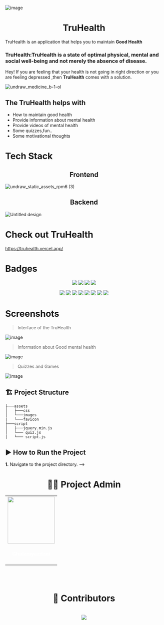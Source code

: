   ![image](https://user-images.githubusercontent.com/114678694/196738791-3f3404da-e5cf-42aa-8004-ff4819e86fa1.png)
<h1 align="center">TruHealth</h1>

TruHealth is an application that helps you to maintain **Good Health**
<h3>TruHealth:TruHealth is a state of optimal physical, mental and social well-being and not merely the absence of disease.</h3>

Hey! If you are feeling that your health is not  going in right direction or you are feeling depressed ,then **TruHealth** comes with a solution.

![undraw_medicine_b-1-ol](https://user-images.githubusercontent.com/114678694/196754243-f4c2014b-ec08-4844-9942-5024496efef7.svg)


<h2>The TruHealth helps with</h2>

 - How to maintain good health
- Provide information about mental health
- Provide videos of mental health
- Some quizzes,fun..
- Some motivational thoughts

<h1>Tech Stack</h1>

<h2 align="center">Frontend</h1>

![undraw_static_assets_rpm6 (3)](https://user-images.githubusercontent.com/114678694/196762469-db02ebb2-e263-45b3-a9c0-44a0904452fb.svg)

<h2 align="center">Backend</h1>

![Untitled design](https://user-images.githubusercontent.com/114678694/196764740-22e63ace-a51b-405b-9257-1700929ae867.jpg)


<h1>Check out TruHealth </h1>

https://truhealth.vercel.app/

<h1>Badges</h1>

<p align="center">
<a href="https://github.com/ghulamyazdani/TruHealth"><img src="https://img.shields.io/badge/Open%20Source-%F0%9F%A4%8D-Green"></a>
<a href="https://github.com/ghulamyazdani/TruHealth"><img src="https://img.shields.io/badge/Built%20by-developers%20%3C%2F%3E-0059b3"></a>
<a href="https://github.com/ghulamyazdani/TruHealth"><img src="https://img.shields.io/static/v1.svg?label=Contributions&message=Welcome&color=yellow"></a>
<a href="https://github.com/ghulamyazdani/TruHealth"><img src="https://img.shields.io/badge/maintenance-yes-brightgreen"></a>
</p>

<p align="center">
<a href="https://github.com/ghulamyazdani/TruHealth/blob/master/LICENSE"><img src="https://img.shields.io/github/license/ghulamyazdani/TruHealth?color=brightgreen"></a>
<a href="https://github.com/ghulamyazdani/TruHealth/stargazers"><img src="https://img.shields.io/github/stars/ghulamyazdani/TruHealth?color=0059b3"></a>
<a href="https://github.com/ghulamyazdani/TruHealth/network/members"><img src="https://img.shields.io/github/forks/ghulamyazdani/TruHealth?color=yellow"></a>
<a href="https://github.com/ghulamyazdani/TruHealth/graphs/contributors"><img src="https://img.shields.io/github/contributors/ghulamyazdani/TruHealth?color=brightgreen"></a>
<a href="https://github.com/ghulamyazdani/TruHealth/issues"><img src="https://img.shields.io/github/issues/ghulamyazdani/TruHealth?color=0059b3"></a>
<a href="https://github.com/ghulamyazdani/TruHealth/issues?q=is%3Aissue+is%3Aclosed"><img src="https://img.shields.io/github/issues-closed-raw/ghulamyazdani/TruHealth?color=yellow"></a>
<a href="https://github.com/ghulamyazdani/TruHealth/pulls"><img src="https://img.shields.io/github/issues-pr/ghulamyazdani/TruHealth?color=brightgreen"></a>
<a href="https://github.com/ghulamyazdani/TruHealth/issues?q=is%3Apr+is%3Aclosed"><img src="https://img.shields.io/github/issues-pr-closed-raw/ghulamyazdani/TruHealth?color=0059b3"></a>
</p>

<h1>Screenshots</h1>

>Interface of the TruHealth

![image](https://user-images.githubusercontent.com/114678694/196766506-611275ce-e933-4ee8-8dd6-36471f63ac41.png)

>Information about Good mental health

![image](https://user-images.githubusercontent.com/114678694/196767884-7bb0b3f2-d1a4-4dda-baa9-cebf31ea8681.png)

>Quizzes and Games

![image](https://user-images.githubusercontent.com/114678694/196768399-5f520d48-7797-4ed1-b73b-3eebc019373d.png)

## 🏗 Project Structure

```
├───assets
│   ├───css
│   └───images
|   └───favicon
├───script
│   ├───jquery.min.js
│   └─── quiz.js
|   └─── script.js

```

<!--affanyusuf-->
##  ▶️ How to Run the Project
**1.** Navigate to the project directory.
-->

<h1 align=center> 👨‍💻 Project Admin </h1>

  <div align="center">
<table>
<tr>

<td align="center"><a href="https://github.com/ghulamyazdani"><img src="https://avatars.githubusercontent.com/u/55938346?v=4" width=150px height=150px /></a></br> <h4 style="color:white;">Ghulamyazdani</h4>

</tr>
</table>
<br>

<br>

<h1 align=center> 🙌 Contributors</h1>
<br>
<a href="https://github.com/ghulamyazdani/TruHealth/graphs/contributors">
  <img src="https://contrib.rocks/image?repo=ghulamyazdani/TruHealth" />
</a>
<br>
